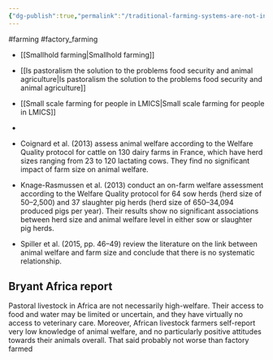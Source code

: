 ```yaml
---
{"dg-publish":true,"permalink":"/traditional-farming-systems-are-not-inherently-higher-welfare/","tags":["#farming","#factory_farming"],"created":"2025-10-23T17:42:43.379+01:00","updated":"2025-10-23T18:06:08.668+01:00"}
---
```


#farming #factory_farming 

- [[Smallhold farming\|Smallhold farming]]
- [[Is pastoralism the solution to the problems food security and animal agriculture\|Is pastoralism the solution to the problems food security and animal agriculture]]
- [[Small scale farming for people in LMICS\|Small scale farming for people in LMICS]]
- 

- Coignard et al. (2013) assess animal welfare according to the Welfare Quality protocol for cattle on 130 dairy farms in France, which have herd sizes ranging from 23 to 120 lactating cows. They find no significant impact of farm size on animal welfare.
- Knage-Rasmussen et al. (2013) conduct an on-farm welfare assessment according to the Welfare Quality protocol for 64 sow herds (herd size of 50–2,500) and 37 slaughter pig herds (herd size of 650–34,094 produced pigs per year). Their results show no significant associations between herd size and animal welfare level in either sow or slaughter pig herds. 
- Spiller et al. (2015, pp. 46–49) review the literature on the link between animal welfare and farm size and conclude that there is no systematic relationship.

## Bryant Africa report
Pastoral livestock in Africa are not necessarily high-welfare. Their access to food and water may be limited or uncertain, and they have virtually no access to veterinary care. Moreover, African livestock farmers self-report very low knowledge of animal welfare, and no particularly positive attitudes towards their animals overall. That said probably not worse than factory farmed
